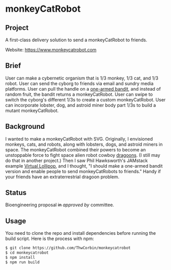 # monkeyCatRobot

## Project

A first-class delivery solution to send a monkeyCatRobot to friends.

Website: https://www.monkeycatrobot.com

## Brief

User can make a cybernetic organism that is 1/3 monkey, 1/3 cat, and 1/3 robot. User can send the cyborg to friends via email and sundry media platforms. User can pull the handle on a [one-armed bandit](https://chambers.co.uk/search/?query=one-armed+bandit&title=21st "Definition of a one-armed bandit"), and instead of random fruit, the bandit returns a monkeyCatRobot. User can swipe to switch the cyborg's different 1/3s to create a custom monkeyCatRobot. User can incorporate lobster, dog, and astroid miner body part 1/3s to build a mutant monkeyCatRobot.

## Background

I wanted to make a monkeyCatRobot with SVG. Originally, I envisioned monkeys, cats, and robots, along with lobsters, dogs, and astroid miners in space. The monkeyCatRobot combined their powers to become an unstoppable force to fight space alien robot cowboy [dragoons](https://chambers.co.uk/search/?query=dragoon&title=21st "Definition of a dragoon"). (I still may do that in another project.) Then I saw Phil Hawksworth's JAMstack example [Virtual Lollipop](https://vlolly.net/ "Send a virtual lollipop to people"), and I thought, "I should make a one-armed bandit version and enable people to send monkeyCatRobots to friends." Handy if your friends have an extraterrestrial dragoon problem.

## Status

Bioengineering proposal ~~in~~ _approved by_ committee.

## Usage

You need to clone the repo and install dependencies before running the build script. Here is the process with npm:

```markdown
$ git clone https://github.com/ThwCorbin/monkeycatrobot
$ cd monkeycatrobot
$ npm install
$ npm run build
```
